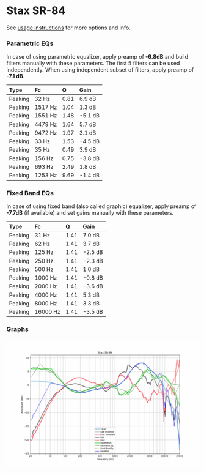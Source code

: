 # Stax SR-84
See [usage instructions](https://github.com/jaakkopasanen/AutoEq#usage) for more options and info.

### Parametric EQs
In case of using parametric equalizer, apply preamp of **-6.8dB** and build filters manually
with these parameters. The first 5 filters can be used independently.
When using independent subset of filters, apply preamp of **-7.1 dB**.

| Type    | Fc      |    Q | Gain    |
|:--------|:--------|:-----|:--------|
| Peaking | 32 Hz   | 0.81 | 6.9 dB  |
| Peaking | 1517 Hz | 1.04 | 1.3 dB  |
| Peaking | 1551 Hz | 1.48 | -5.1 dB |
| Peaking | 4479 Hz | 1.64 | 5.7 dB  |
| Peaking | 9472 Hz | 1.97 | 3.1 dB  |
| Peaking | 33 Hz   | 1.53 | -4.5 dB |
| Peaking | 35 Hz   | 0.49 | 3.9 dB  |
| Peaking | 156 Hz  | 0.75 | -3.8 dB |
| Peaking | 693 Hz  | 2.49 | 1.8 dB  |
| Peaking | 1253 Hz | 9.69 | -1.4 dB |

### Fixed Band EQs
In case of using fixed band (also called graphic) equalizer, apply preamp of **-7.7dB**
(if available) and set gains manually with these parameters.

| Type    | Fc       |    Q | Gain    |
|:--------|:---------|:-----|:--------|
| Peaking | 31 Hz    | 1.41 | 7.0 dB  |
| Peaking | 62 Hz    | 1.41 | 3.7 dB  |
| Peaking | 125 Hz   | 1.41 | -2.5 dB |
| Peaking | 250 Hz   | 1.41 | -2.3 dB |
| Peaking | 500 Hz   | 1.41 | 1.0 dB  |
| Peaking | 1000 Hz  | 1.41 | -0.8 dB |
| Peaking | 2000 Hz  | 1.41 | -3.6 dB |
| Peaking | 4000 Hz  | 1.41 | 5.3 dB  |
| Peaking | 8000 Hz  | 1.41 | 3.3 dB  |
| Peaking | 16000 Hz | 1.41 | -3.5 dB |

### Graphs
![](./Stax%20SR-84.png)